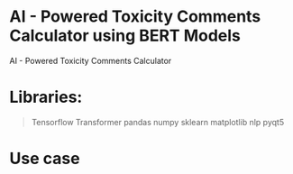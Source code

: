 # AI - Powered Toxicity Comments Calculator using BERT Models
AI - Powered Toxicity Comments Calculator


# Libraries:

>Tensorflow
Transformer
pandas
numpy
sklearn
matplotlib
nlp
pyqt5

# Use case
